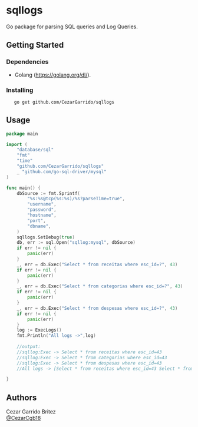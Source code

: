 # sqllogs 

Go package for parsing SQL queries and Log Queries.

## Getting Started

### Dependencies

* Golang (https://golang.org/dl/).

### Installing

```
   go get github.com/CezarGarrido/sqllogs

```
## Usage

```go
package main

import (
	"database/sql"
	"fmt"
	"time"
	"github.com/CezarGarrido/sqllogs"
	_ "github.com/go-sql-driver/mysql"
)

func main() {
	dbSource := fmt.Sprintf(
		"%s:%s@tcp(%s:%s)/%s?parseTime=true",
		"username",
		"password",
		"hostname",
		"port",
		"dbname",
	)
	sqllogs.SetDebug(true)
	db, err := sql.Open("sqllog:mysql", dbSource)
	if err != nil {
		panic(err)
	}
	_, err = db.Exec("Select * from receitas where esc_id=?", 43)
	if err != nil {
		panic(err)
	}
	_, err = db.Exec("Select * from categorias where esc_id=?", 43)
	if err != nil {
		panic(err)
	}
	_, err = db.Exec("Select * from despesas where esc_id=?", 43)
	if err != nil {
		panic(err)
	}
	log := ExecLogs()
	fmt.Println("All logs ->",log)
	
	//output:
	//sqllog:Exec -> Select * from receitas where esc_id=43
    //sqllog:Exec -> Select * from categorias where esc_id=43
    //sqllog:Exec -> Select * from despesas where esc_id=43
    //All logs -> [Select * from receitas where esc_id=43 Select * from categorias where esc_id=43 Select * from despesas where esc_id=43]

}

```
## Authors
Cezar Garrido Britez  
[@CezarCgb18](https://twitter.com/CezarCgb18)

